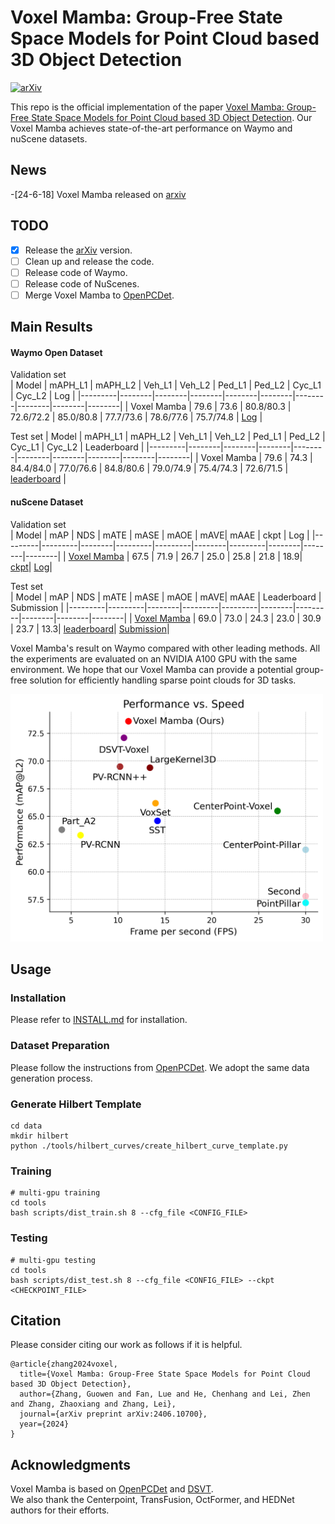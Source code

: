 # Voxel Mamba: Group-Free State Space Models for Point Cloud based 3D Object Detection

[![arXiv](https://img.shields.io/badge/arXiv-Paper-<COLOR>.svg)](https://arxiv.org/abs/2406.10700)

This repo is the official implementation of the paper [Voxel Mamba: Group-Free State Space Models for Point Cloud based 3D Object Detection](). Our Voxel Mamba achieves state-of-the-art performance on Waymo and nuScene datasets.  

## News
-[24-6-18] Voxel Mamba released on [arxiv](https://arxiv.org/abs/2406.10700)

## TODO
- [x] Release the [arXiv](https://arxiv.org/abs/2406.10700) version.
- [ ] Clean up and release the code.
- [ ] Release code of Waymo.
- [ ] Release code of NuScenes.
- [ ] Merge Voxel Mamba to [OpenPCDet](https://github.com/open-mmlab/OpenPCDet).

## Main Results
#### Waymo Open Dataset
Validation set  
|  Model  | mAPH_L1 | mAPH_L2 | Veh_L1 | Veh_L2 | Ped_L1 | Ped_L2 | Cyc_L1 | Cyc_L2 | Log |
|---------|--------|--------|--------|--------|--------|--------|--------|--------|--------|
|  Voxel Mamba | 79.6  |  73.6  | 80.8/80.3 | 72.6/72.2 | 85.0/80.8 | 77.7/73.6 | 78.6/77.6 | 75.7/74.8 | [Log]() | 

Test set
|  Model  | mAPH_L1 | mAPH_L2 | Veh_L1 | Veh_L2 | Ped_L1 | Ped_L2 | Cyc_L1 | Cyc_L2 | Leaderboard |
|---------|--------|--------|--------|--------|--------|--------|--------|--------|--------|
|  Voxel Mamba | 79.6  |  74.3  | 84.4/84.0 | 77.0/76.6 | 84.8/80.6 | 79.0/74.9 | 75.4/74.3 | 72.6/71.5 | [leaderboard](https://waymo.com/open/challenges/detection-3d/results/d57ccce9-36ad/1718951969931000/) | 


#### nuScene Dataset
Validation set  
|  Model  | mAP | NDS | mATE | mASE | mAOE | mAVE| mAAE | ckpt | Log |
|---------|---------|--------|---------|---------|--------|---------|--------|--------|--------|
|  [Voxel Mamba]() | 67.5 | 71.9 | 26.7 | 25.0 | 25.8 | 21.8 | 18.9| [ckpt]()| [Log]()|  

Test set  
|  Model  | mAP | NDS | mATE | mASE | mAOE | mAVE| mAAE | Leaderboard | Submission |
|---------|---------|--------|---------|---------|--------|---------|--------|--------|--------|
|  [Voxel Mamba]() | 69.0 | 73.0 | 24.3 | 23.0 | 30.9 | 23.7 | 13.3| [leaderboard](https://www.nuscenes.org/object-detection?externalData=all&mapData=all&modalities=Lidar)| [Submission](https://drive.google.com/file/d/1k1F5H0sqvJGyKzDN2_bCHcY-o0gKCwmo/view?usp=sharing)|  


Voxel Mamba's result on Waymo compared with other leading methods.
All the experiments are evaluated on an NVIDIA A100 GPU with the same environment.
We hope that our Voxel Mamba can provide a potential group-free solution for efficiently handling sparse point clouds for 3D tasks.
<div align="left">
  <img src="docs/Speed_Performance.png" width="500"/>
</div>

## Usage
### Installation
Please refer to [INSTALL.md](docs/INSTALL.md) for installation.

### Dataset Preparation
Please follow the instructions from [OpenPCDet](https://github.com/open-mmlab/OpenPCDet/blob/master/docs/GETTING_STARTED.md). We adopt the same data generation process.

### Generate Hilbert Template
```
cd data
mkdir hilbert
python ./tools/hilbert_curves/create_hilbert_curve_template.py
```


### Training
```
# multi-gpu training
cd tools
bash scripts/dist_train.sh 8 --cfg_file <CONFIG_FILE>
```

### Testing
```
# multi-gpu testing
cd tools
bash scripts/dist_test.sh 8 --cfg_file <CONFIG_FILE> --ckpt <CHECKPOINT_FILE>
```

## Citation
Please consider citing our work as follows if it is helpful.
```
@article{zhang2024voxel,
  title={Voxel Mamba: Group-Free State Space Models for Point Cloud based 3D Object Detection},
  author={Zhang, Guowen and Fan, Lue and He, Chenhang and Lei, Zhen and Zhang, Zhaoxiang and Zhang, Lei},
  journal={arXiv preprint arXiv:2406.10700},
  year={2024}
}
```

## Acknowledgments
Voxel Mamba is based on [OpenPCDet](https://github.com/open-mmlab/OpenPCDet) and [DSVT](https://github.com/Haiyang-W/DSVT).  
We also thank the Centerpoint, TransFusion, OctFormer, and HEDNet authors for their efforts.



